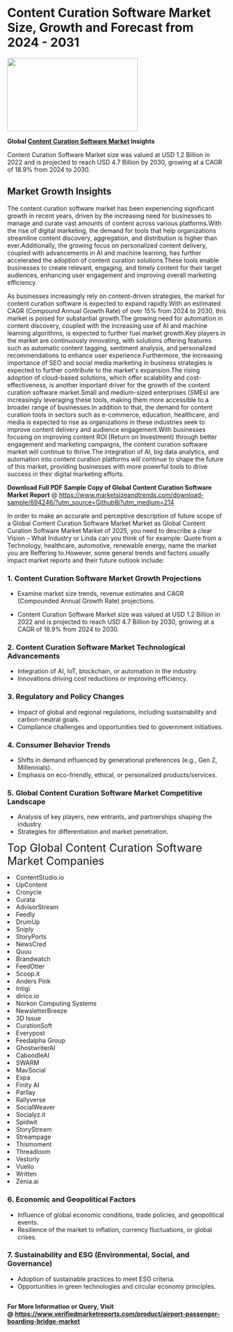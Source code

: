 <H1>Content Curation Software Market Size, Growth and Forecast from 2024 - 2031</H1><img class="aligncenter size-medium wp-image-584254" src="https://thirdeyenews.in/wp-content/uploads/2024/09/Global-Market-Research-300x168.jpeg" alt="" width="300" height="168" /><p><strong>Global&nbsp;<a href="https://www.marketsizeandtrends.com/download-sample/694246/?utm_source=Github8j?utm_medium=214">Content Curation Software Market</a> Insights</strong></p><p>Content Curation Software Market size was valued at USD 1.2 Billion in 2022 and is projected to reach USD 4.7 Billion by 2030, growing at a CAGR of 18.9% from 2024 to 2030.</p><p><h2>Market Growth Insights</h2> <p>The content curation software market has been experiencing significant growth in recent years, driven by the increasing need for businesses to manage and curate vast amounts of content across various platforms.With the rise of digital marketing, the demand for tools that help organizations streamline content discovery, aggregation, and distribution is higher than ever.Additionally, the growing focus on personalized content delivery, coupled with advancements in AI and machine learning, has further accelerated the adoption of content curation solutions.These tools enable businesses to create relevant, engaging, and timely content for their target audiences, enhancing user engagement and improving overall marketing efficiency.</p> <p>As businesses increasingly rely on content-driven strategies, the market for content curation software is expected to expand rapidly.With an estimated CAGR (Compound Annual Growth Rate) of over 15% from 2024 to 2030, this market is poised for substantial growth.The growing need for automation in content discovery, coupled with the increasing use of AI and machine learning algorithms, is expected to further fuel market growth.Key players in the market are continuously innovating, with solutions offering features such as automatic content tagging, sentiment analysis, and personalized recommendations to enhance user experience.Furthermore, the increasing importance of SEO and social media marketing in business strategies is expected to further contribute to the market's expansion.The rising adoption of cloud-based solutions, which offer scalability and cost-effectiveness, is another important driver for the growth of the content curation software market.Small and medium-sized enterprises (SMEs) are increasingly leveraging these tools, making them more accessible to a broader range of businesses.In addition to that, the demand for content curation tools in sectors such as e-commerce, education, healthcare, and media is expected to rise as organizations in these industries seek to improve content delivery and audience engagement.With businesses focusing on improving content ROI (Return on Investment) through better engagement and marketing campaigns, the content curation software market will continue to thrive.The integration of AI, big data analytics, and automation into content curation platforms will continue to shape the future of this market, providing businesses with more powerful tools to drive success in their digital marketing efforts.<p><span class=""><strong>Download Full PDF Sample Copy of Global Content Curation Software Market Report</strong> @ <a href="https://www.marketsizeandtrends.com/download-sample/694246/?utm_source=Github8j?utm_medium=214" target="_blank">https://www.marketsizeandtrends.com/download-sample/694246/?utm_source=Github8j?utm_medium=214</a></span></p><p>In order to make an accurate and perceptive description of future scope of a Global&nbsp;Content Curation Software Market Market as Global&nbsp;Content Curation Software Market Market of 2025, you need to describe a clear Vision &ndash; What Industry or Linda can you think of for example: Quote from a Technology, healthcare, automotive, renewable energy, name the market you are Reffering to.However, some general trends and factors usually impact market reports and their future outlook include:</p><h3>1.&nbsp;<strong>Content Curation Software Market Growth Projections</strong></h3><ul><li>Examine market size trends, revenue estimates and CAGR (Compounded Annual Growth Rate) projections.</li><li><p>Content Curation Software Market size was valued at USD 1.2 Billion in 2022 and is projected to reach USD 4.7 Billion by 2030, growing at a CAGR of 18.9% from 2024 to 2030.</p></li></ul><h3>2.&nbsp;<strong>Content Curation Software Market Technological Advancements</strong></h3><ul><li>Integration of AI, IoT, blockchain, or automation in the industry.</li><li>Innovations driving cost reductions or improving efficiency.</li></ul><h3>3.&nbsp;<strong>Regulatory and Policy Changes</strong></h3><ul><li>Impact of global and regional regulations, including sustainability and carbon-neutral goals.</li><li>Compliance challenges and opportunities tied to government initiatives.</li></ul><h3>4.&nbsp;<strong>Consumer Behavior Trends</strong></h3><ul><li>Shifts in demand influenced by generational preferences (e.g., Gen Z, Millennials).</li><li>Emphasis on eco-friendly, ethical, or personalized products/services.</li></ul><h3>5.&nbsp;<strong>Global Content Curation Software Market Competitive Landscape</strong></h3><ul><li>Analysis of key players, new entrants, and partnerships shaping the industry.</li><li>Strategies for differentiation and market penetration.</li></ul><p data-pm-slice="1 1 []"><span style="color: inherit; font-family: inherit; font-size: 25px;">Top Global Content Curation Software Market Companies</span></p><div class="" data-test-id=""><p><li>ContentStudio.io</li><li> UpContent</li><li> Cronycle</li><li> Curata</li><li> AdvisorStream</li><li> Feedly</li><li> DrumUp</li><li> Sniply</li><li> StoryPorts</li><li> NewsCred</li><li> Quuu</li><li> Brandwatch</li><li> FeedOtter</li><li> Scoop.it</li><li> Anders Pink</li><li> Intigi</li><li> dirico.io</li><li> Norkon Computing Systems</li><li> NewsletterBreeze</li><li> 3D Issue</li><li> CurationSoft</li><li> Everypost</li><li> Feedalpha Group</li><li> GhostwriterAI</li><li> CaboodleAI</li><li> SWARM</li><li> MavSocial</li><li> Expa</li><li> Finity AI</li><li> Parllay</li><li> Rallyverse</li><li> SocialWeaver</li><li> Socialyz.it</li><li> Spidwit</li><li> StoryStream</li><li> Streampage</li><li> Thismoment</li><li> Threadloom</li><li> Vestorly</li><li> Vuelio</li><li> Written</li><li> Zenia.ai</li></p></div><h3>6.&nbsp;<strong>Economic and Geopolitical Factors</strong></h3><ul><li>Influence of global economic conditions, trade policies, and geopolitical events.</li><li>Resilience of the market to inflation, currency fluctuations, or global crises.</li></ul><h3>7.&nbsp;<strong>Sustainability and ESG (Environmental, Social, and Governance)</strong></h3><ul><li>Adoption of sustainable practices to meet ESG criteria.</li><li>Opportunities in green technologies and circular economy principles.</li></ul><h2><strong style="font-size: 14px;">For More Information or Query, Visit @&nbsp;</strong><a style="background-color: #ffffff; font-size: 14px;" href="https://www.marketsizeandtrends.com/report/content-curation-software-market/" target="_blank">https://www.verifiedmarketreports.com/product/airport-passenger-boarding-bridge-market</a></h2>